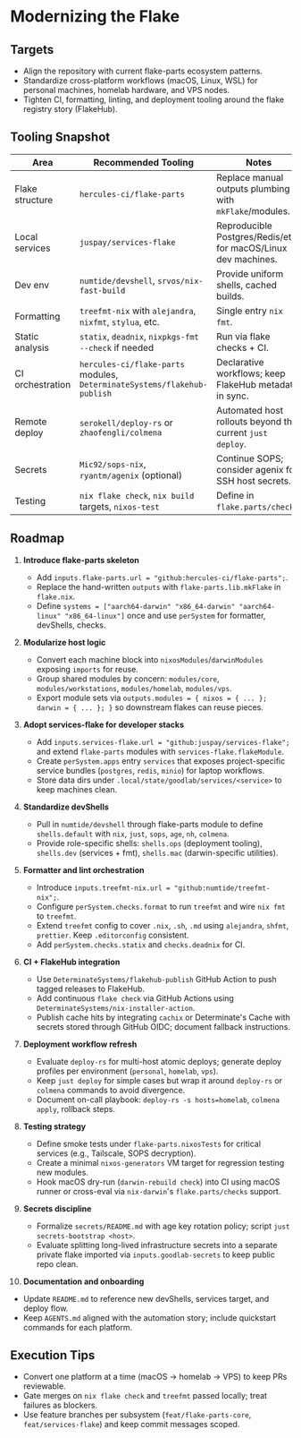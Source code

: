 # Modernizing the Flake

## Targets
- Align the repository with current flake-parts ecosystem patterns.
- Standardize cross-platform workflows (macOS, Linux, WSL) for personal machines, homelab hardware, and VPS nodes.
- Tighten CI, formatting, linting, and deployment tooling around the flake registry story (FlakeHub).

## Tooling Snapshot
| Area | Recommended Tooling | Notes |
| --- | --- | --- |
| Flake structure | `hercules-ci/flake-parts` | Replace manual outputs plumbing with `mkFlake`/modules. |
| Local services | `juspay/services-flake` | Reproducible Postgres/Redis/etc. for macOS/Linux dev machines. |
| Dev env | `numtide/devshell`, `srvos/nix-fast-build` | Provide uniform shells, cached builds. |
| Formatting | `treefmt-nix` with `alejandra`, `nixfmt`, `stylua`, etc. | Single entry `nix fmt`. |
| Static analysis | `statix`, `deadnix`, `nixpkgs-fmt --check` if needed | Run via flake checks + CI. |
| CI orchestration | `hercules-ci/flake-parts` modules, `DeterminateSystems/flakehub-publish` | Declarative workflows; keep FlakeHub metadata in sync. |
| Remote deploy | `serokell/deploy-rs` or `zhaofengli/colmena` | Automated host rollouts beyond the current `just deploy`. |
| Secrets | `Mic92/sops-nix`, `ryantm/agenix` (optional) | Continue SOPS; consider agenix for SSH host secrets. |
| Testing | `nix flake check`, `nix build` targets, `nixos-test` | Define in `flake.parts/checks`. |

## Roadmap
1. **Introduce flake-parts skeleton**
   - Add `inputs.flake-parts.url = "github:hercules-ci/flake-parts";`.
   - Replace the hand-written `outputs` with `flake-parts.lib.mkFlake` in `flake.nix`.
   - Define `systems = ["aarch64-darwin" "x86_64-darwin" "aarch64-linux" "x86_64-linux"]` once and use `perSystem` for formatter, devShells, checks.

2. **Modularize host logic**
   - Convert each machine block into `nixosModules`/`darwinModules` exposing `imports` for reuse.
   - Group shared modules by concern: `modules/core`, `modules/workstations`, `modules/homelab`, `modules/vps`.
   - Export module sets via `outputs.modules = { nixos = { ... }; darwin = { ... }; }` so downstream flakes can reuse pieces.

3. **Adopt services-flake for developer stacks**
   - Add `inputs.services-flake.url = "github:juspay/services-flake";` and extend `flake-parts` modules with `services-flake.flakeModule`.
   - Create `perSystem.apps` entry `services` that exposes project-specific service bundles (`postgres`, `redis`, `minio`) for laptop workflows.
   - Store data dirs under `.local/state/goodlab/services/<service>` to keep machines clean.

4. **Standardize devShells**
   - Pull in `numtide/devshell` through flake-parts module to define `shells.default` with `nix`, `just`, `sops`, `age`, `nh`, `colmena`.
   - Provide role-specific shells: `shells.ops` (deployment tooling), `shells.dev` (services + fmt), `shells.mac` (darwin-specific utilities).

5. **Formatter and lint orchestration**
   - Introduce `inputs.treefmt-nix.url = "github:numtide/treefmt-nix";`.
   - Configure `perSystem.checks.format` to run `treefmt` and wire `nix fmt` to `treefmt`.
   - Extend `treefmt` config to cover `.nix`, `.sh`, `.md` using `alejandra`, `shfmt`, `prettier`. Keep `.editorconfig` consistent.
   - Add `perSystem.checks.statix` and `checks.deadnix` for CI.

6. **CI + FlakeHub integration**
   - Use `DeterminateSystems/flakehub-publish` GitHub Action to push tagged releases to FlakeHub.
   - Add continuous `flake check` via GitHub Actions using `DeterminateSystems/nix-installer-action`.
   - Publish cache hits by integrating `cachix` or Determinate's Cache with secrets stored through GitHub OIDC; document fallback instructions.

7. **Deployment workflow refresh**
   - Evaluate `deploy-rs` for multi-host atomic deploys; generate deploy profiles per environment (`personal`, `homelab`, `vps`).
   - Keep `just deploy` for simple cases but wrap it around `deploy-rs` or `colmena` commands to avoid divergence.
   - Document on-call playbook: `deploy-rs -s hosts=homelab`, `colmena apply`, rollback steps.

8. **Testing strategy**
   - Define smoke tests under `flake-parts.nixosTests` for critical services (e.g., Tailscale, SOPS decryption).
   - Create a minimal `nixos-generators` VM target for regression testing new modules.
   - Hook macOS dry-run (`darwin-rebuild check`) into CI using macOS runner or cross-eval via `nix-darwin`'s `flake.parts/checks` support.

9. **Secrets discipline**
   - Formalize `secrets/README.md` with age key rotation policy; script `just secrets-bootstrap <host>`.
   - Evaluate splitting long-lived infrastructure secrets into a separate private flake imported via `inputs.goodlab-secrets` to keep public repo clean.

10. **Documentation and onboarding**
   - Update `README.md` to reference new devShells, services target, and deploy flow.
   - Keep `AGENTS.md` aligned with the automation story; include quickstart commands for each platform.

## Execution Tips
- Convert one platform at a time (macOS → homelab → VPS) to keep PRs reviewable.
- Gate merges on `nix flake check` and `treefmt` passed locally; treat failures as blockers.
- Use feature branches per subsystem (`feat/flake-parts-core`, `feat/services-flake`) and keep commit messages scoped.

